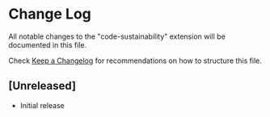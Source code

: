 # Change Log

All notable changes to the "code-sustainability" extension will be documented in this file.

Check [Keep a Changelog](http://keepachangelog.com/) for recommendations on how to structure this file.

## [Unreleased]

- Initial release